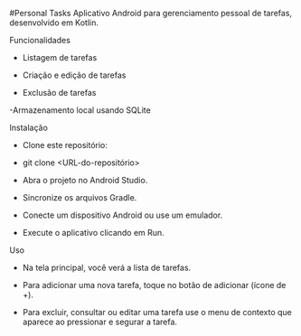 #Personal Tasks
Aplicativo Android para gerenciamento pessoal de tarefas, desenvolvido em Kotlin.

Funcionalidades
- Listagem de tarefas

- Criação e edição de tarefas

- Exclusão de tarefas

-Armazenamento local usando SQLite

Instalação
- Clone este repositório:

- git clone <URL-do-repositório>

- Abra o projeto no Android Studio.

- Sincronize os arquivos Gradle.

- Conecte um dispositivo Android ou use um emulador.

- Execute o aplicativo clicando em Run.

Uso
- Na tela principal, você verá a lista de tarefas.

- Para adicionar uma nova tarefa, toque no botão de adicionar (ícone de +).

- Para excluir, consultar ou editar uma tarefa use o menu de contexto que aparece ao pressionar e segurar a tarefa.

